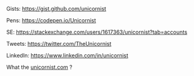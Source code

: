 Gists: https://gist.github.com/unicornist

Pens: https://codepen.io/Unicornist

SE: https://stackexchange.com/users/1617363/unicornist?tab=accounts

Tweets: https://twitter.com/TheUnicornist

LinkedIn: https://www.linkedin.com/in/unicornist

What the [unicornist.com](https://unicornist.com/) ?
